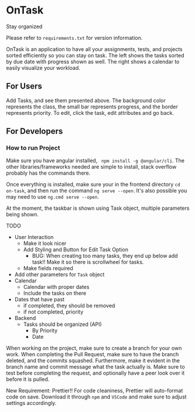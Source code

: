 # OnTask

Stay organized

Please refer to `requirements.txt` for version information.

OnTask is an application to have all your assignments, tests, and projects sorted efficiently so you can stay on task.
The left shows the tasks sorted by due date with progress shown as well. The right shows a calendar to easily visualize your
workload.

## For Users

Add Tasks, and see them presented above. The background color represents the class, the small bar represents progress, and the border represents priority. To edit, click the task, edit attributes and go back.

## For Developers

### How to run Project

Make sure you have angular installed, ` npm install -g @angular/cli`. The other libraries/frameworks needed are simple to install, stack overflow probably has the commands there.

Once everything is installed, make sure your in the frontend directory `cd on-task`, and then run the command `ng serve --open`. It's also possible you may need to use `ng.cmd serve --open`.

At the moment, the taskbar is shown using Task object, multiple parameters being shown.

TODO

- User Interaction
  - Make it look nicer
  - Add Styling and Button for Edit Task Option
    - BUG: When creating too many tasks, they end up below add task!! Make it so there is scrollwheel for tasks.
  - Make fields required
- Add other parameters for `Task` object
- Calendar
  - Calendar with proper dates
  - Include the tasks on there
- Dates that have past
  - if completed, they should be removed
  - if not completed, priority
- Backend
  - Tasks should be organized (API)
    - By Priority
    - Date

When working on the project, make sure to create a branch for your own work. When completing the Pull Request, make sure to have the branch deleted, and the commits squashed. Furthermore, make it evident in the branch name and commit message what the task actually is. Make sure to test before completing the request, and optionally have a peer look over it before it is pulled.

New Requirement: Prettier!! For code cleaniness, Prettier will auto-format code on save. Download it through `npm` and `VSCode` and make sure to adjust settings accordingly.
